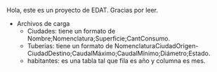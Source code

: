 Hola, este es un proyecto de EDAT. Gracias por leer. 
- Archivos de carga
    - Ciudades: tiene un formato de Nombre;Nomenclatura;Superficie;CantConsumo.
    - Tuberias: tiene un formato de NomenclaturaCiudadOrigen-CiudadDestino;CaudalMáximo;CaudalMínimo;Diámetro;Estado.
    - habitantes: es una tabla tal que fila es año y columna es mes.